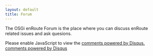 ```yaml
---
layout: default
title: Forum
---
```


The OSGi enRoute Forum is the place where you can discuss enRoute related issues and ask quesions. 

<div id="disqus_thread">

</div>
<script type="text/javascript">
    /* * * CONFIGURATION VARIABLES: EDIT BEFORE PASTING INTO YOUR WEBPAGE * * */
    var disqus_shortname = 'osgi-enroute'; // required: replace example with your forum shortname

    /* * * DON'T EDIT BELOW THIS LINE * * */
    (function() {
        var dsq = document.createElement('script'); dsq.type = 'text/javascript'; dsq.async = true;
        dsq.src = '//' + disqus_shortname + '.disqus.com/embed.js';
        (document.getElementsByTagName('head')[0] || document.getElementsByTagName('body')[0]).appendChild(dsq);
    })();
</script>
<noscript>Please enable JavaScript to view the <a href="http://disqus.com/?ref_noscript">comments powered by Disqus.</a></noscript>
<a href="http://disqus.com" class="dsq-brlink">comments powered by <span class="logo-disqus">Disqus</span></a>
    